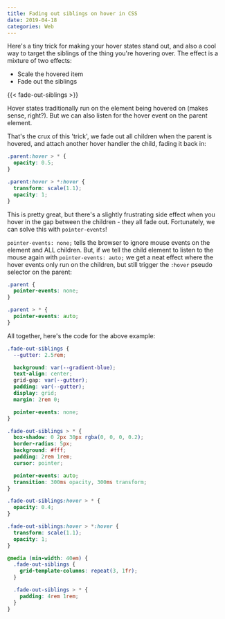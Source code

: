 ```yaml
---
title: Fading out siblings on hover in CSS
date: 2019-04-18
categories: Web
---
```


Here's a tiny trick for making your hover states stand out, and also a cool way to target the siblings of the thing you're hovering over. The effect is a mixture of two effects:

- Scale the hovered item
- Fade out the siblings

{{< fade-out-siblings >}}

Hover states traditionally run on the element being hovered on (makes sense, right?). But we can also listen for the hover event on the parent element.

That's the crux of this 'trick', we fade out all children when the parent is hovered, and attach another hover handler the child, fading it back in:

```css
.parent:hover > * {
  opacity: 0.5;
}

.parent:hover > *:hover {
  transform: scale(1.1);
  opacity: 1;
}
```

This is pretty great, but there's a slightly frustrating side effect when you hover in the gap between the children - they all fade out. Fortunately, we can solve this with `pointer-events`!

`pointer-events: none;` tells the browser to ignore mouse events on the element and ALL children. But, if we tell the child element to listen to the mouse again with `pointer-events: auto;` we get a neat effect where the hover events only run on the children, but still trigger the `:hover` pseudo selector on the parent:

```css
.parent {
  pointer-events: none;
}

.parent > * {
  pointer-events: auto;
}
```

All together, here's the code for the above example:

```css
.fade-out-siblings {
  --gutter: 2.5rem;

  background: var(--gradient-blue);
  text-align: center;
  grid-gap: var(--gutter);
  padding: var(--gutter);
  display: grid;
  margin: 2rem 0;

  pointer-events: none;
}

.fade-out-siblings > * {
  box-shadow: 0 2px 30px rgba(0, 0, 0, 0.2);
  border-radius: 5px;
  background: #fff;
  padding: 2rem 1rem;
  cursor: pointer;

  pointer-events: auto;
  transition: 300ms opacity, 300ms transform;
}

.fade-out-siblings:hover > * {
  opacity: 0.4;
}

.fade-out-siblings:hover > *:hover {
  transform: scale(1.1);
  opacity: 1;
}

@media (min-width: 40em) {
  .fade-out-siblings {
    grid-template-columns: repeat(3, 1fr);
  }

  .fade-out-siblings > * {
    padding: 4rem 1rem;
  }
}
```
